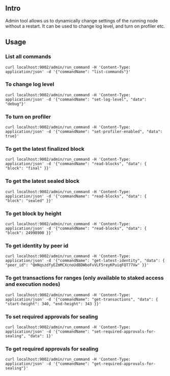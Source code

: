 ## Intro
Admin tool allows us to dynamically change settings of the running node without a restart. It can be used to change log level, and turn on profiler etc.

## Usage

### List all commands
```
curl localhost:9002/admin/run_command -H 'Content-Type: application/json' -d '{"commandName": "list-commands"}'
```

### To change log level
```
curl localhost:9002/admin/run_command -H 'Content-Type: application/json' -d '{"commandName": "set-log-level", "data": "debug"}'
```

### To turn on profiler
```
curl localhost:9002/admin/run_command -H 'Content-Type: application/json' -d '{"commandName": "set-profiler-enabled", "data": true}'
```

### To get the latest finalized block
```
curl localhost:9002/admin/run_command -H 'Content-Type: application/json' -d '{"commandName": "read-blocks", "data": { "block": "final" }}'
```

### To get the latest sealed block
```
curl localhost:9002/admin/run_command -H 'Content-Type: application/json' -d '{"commandName": "read-blocks", "data": { "block": "sealed" }}'
```

### To get block by height
```
curl localhost:9002/admin/run_command -H 'Content-Type: application/json' -d '{"commandName": "read-blocks", "data": { "block": 24998900 }}'
```

### To get identity by peer id
```
curl localhost:9002/admin/run_command -H 'Content-Type: application/json' -d '{"commandName": "get-latest-identity", "data": { "peer_id": "QmNqszdfyEZmMCXcnoUdBDWboFvVLF5reyKPuiqFQT77Vw" }}'
```


### To get transactions for ranges (only available to staked access and execution nodes)
```
curl localhost:9002/admin/run_command -H 'Content-Type: application/json' -d '{"commandName": "get-transactions", "data": { "start-height": 340, "end-height": 343 }}'
```

### To set required approvals for sealing
```
curl localhost:9002/admin/run_command -H 'Content-Type: application/json' -d '{"commandName": "set-required-approvals-for-sealing", "data": 1}'
```

### To get required approvals for sealing
```
curl localhost:9002/admin/run_command -H 'Content-Type: application/json' -d '{"commandName": "get-required-approvals-for-sealing"}'
```
